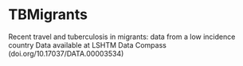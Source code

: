 # TBMigrants
Recent travel and tuberculosis in migrants: data from a low incidence country
Data available at LSHTM Data Compass (doi.org/10.17037/DATA.00003534)
